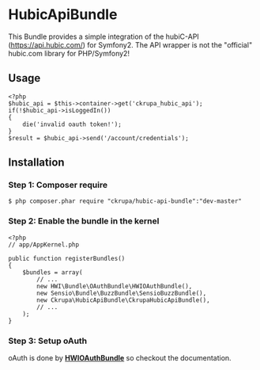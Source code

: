 HubicApiBundle
================

This Bundle provides a simple integration of the hubiC-API (https://api.hubic.com/) for Symfony2.
The API wrapper is not the "official" hubic.com library for PHP/Symfony2!

## Usage

    <?php
    $hubic_api = $this->container->get('ckrupa_hubic_api');
    if(!$hubic_api->isLoggedIn())
    {
        die('invalid oauth token!');
    }
    $result = $hubic_api->send('/account/credentials');


## Installation

### Step 1: Composer require

    $ php composer.phar require "ckrupa/hubic-api-bundle":"dev-master"

### Step 2: Enable the bundle in the kernel

    <?php
    // app/AppKernel.php

    public function registerBundles()
    {
        $bundles = array(
            // ...
            new HWI\Bundle\OAuthBundle\HWIOAuthBundle(),
            new Sensio\Bundle\BuzzBundle\SensioBuzzBundle(),
            new Ckrupa\HubicApiBundle\CkrupaHubicApiBundle(),
            // ...
        );
    }

### Step 3: Setup oAuth

oAuth is done by [__HWIOAuthBundle__](https://github.com/hwi/HWIOAuthBundle) so checkout the documentation.

